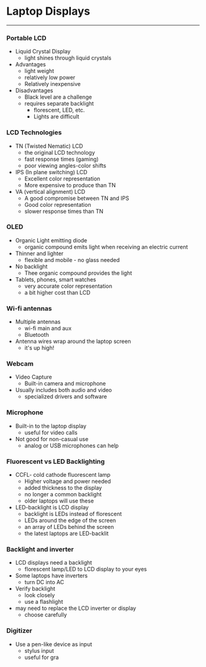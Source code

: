 # Laptop Displays

---

### Portable LCD
- Liquid Crystal Display
	- light shines through liquid crystals
- Advantages
	- light weight
	- relatively low power
	- Relatively inexpensive
- Disadvantages
	- Black level are a challenge
	- requires separate backlight
		- florescent, LED, etc.
		- Lights are difficult

### LCD Technologies
- TN (Twisted Nematic) LCD
	- the original LCD technology
	- fast response times (gaming)
	- poor viewing angles-color shifts
- IPS (In plane switching) LCD
	- Excellent color representation
	- More expensive to produce than TN
- VA (vertical alignment) LCD
	- A good compromise between TN and IPS
	- Good color representation
	- slower response times than TN

### OLED
- Organic Light emitting diode
	- organic compound emits light when receiving an electric current
- Thinner and lighter
	- flexible and mobile - no glass needed
- No backlight
	- Thee organic compound provides the light
- Tablets, phones, smart watches
	- very accurate color representation
	- a bit higher cost than LCD

### Wi-fi antennas
- Multiple antennas
	- wi-fi main and aux
	- Bluetooth
- Antenna wires wrap around the laptop screen
	- it's up high!

### Webcam
- Video Capture
	- Built-in camera and microphone
- Usually includes both audio and video
	- specialized drivers and software

### Microphone
- Built-in to the laptop display
	- useful for video calls
- Not good for non-casual use
	- analog or USB microphones can help

### Fluorescent vs LED Backlighting
- CCFL- cold cathode fluorescent lamp
	- Higher voltage and power needed
	- added thickness to the display
	- no longer a common backlight
	- older laptops will use these
- LED-backlight is LCD display
	- backlight is  LEDs instead of florescent
	- LEDs around the edge of the screen
	- an array of LEDs behind the screen
	- the latest laptops are LED-backlit
### Backlight and inverter
- LCD displays need a backlight
	- florescent lamp/LED to LCD display to your eyes
- Some laptops have inverters
	- turn DC into AC
- Verify backlight
	- look closely
	- use a flashlight
- may need to replace the LCD inverter or display
	- choose carefully

### Digitizer
- Use a pen-like device as input
	- stylus input
	- useful for gra
